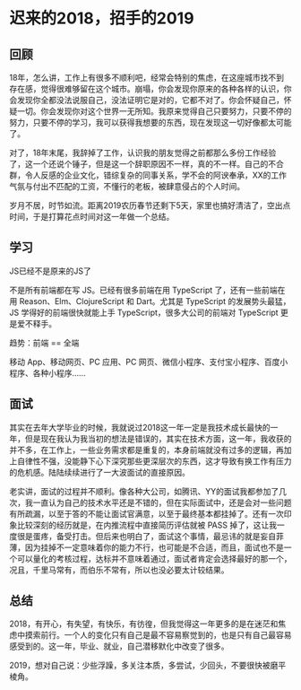 # 迟来的2018，招手的2019

## 回顾

18年，怎么讲，工作上有很多不顺利吧，经常会特别的焦虑，在这座城市找不到存在感，觉得很难够留在这个城市。崩塌，你会发现你原来的各种各样的认识，你会发现你全都没法说服自己，没法证明它是对的，它都不对了。你会怀疑自己，怀疑一切。你会发现你对这个世界一无所知。我原来觉得自己只要努力，只要不停的努力，只要不停的学习，我可以获得我想要的东西，现在发现这一切好像都太可能了。

对了，18年末尾，我辞掉了工作，认识我的朋友觉得之前都那么多份工作经验了，这一个还说个锤子，但是这一个辞职原因不一样，真的不一样。自己的不合群，令人反感的企业文化，错综复杂的同事关系，学不会的阿谀奉承，XX的工作气氛与付出不匹配的工资，不懂行的老板，被肆意侵占的个人时间。

岁月不居，时节如流。距离2019农历春节还剩下5天，家里也搞好清洁了，空出点时间，于是打算花点时间对这一年做一个总结。

## 学习
JS已经不是原来的JS了

不是所有前端都在写 JS。已经有很多前端在用 TypeScript 了，还有一些前端在用 Reason、Elm、ClojureScript 和 Dart。尤其是 TypeScript 的发展势头最猛，JS 学得好的前端很快就能上手 TypeScript，很多大公司的前端对 TypeScript 更是爱不释手。

趋势：前端 == 全端

移动 App、移动网页、PC 应用、PC 网页、微信小程序、支付宝小程序、百度小程序、各种小程序……

## 面试
其实在去年大学毕业的时候，我就说过2018这一年一定是我技术成长最快的一年，但是现在我认为我当初的想法是错误的，其实在技术方面，这一年，我收获的并不多，在工作上，一些业务需求都是重复的，本身前端就没有过多的逻辑，再加上自律性不强，没能静下心下深究那些更深层次的东西，这才导致有换工作有压力的危机感。陆陆续续进行了一大波面试的直接原因。

老实讲，面试的过程并不顺利。像各种大公司，如腾讯、YY的面试我都参加了几次，我一直认为自己的技术水平还是不错的，但在实际面试中，还是会对一些问题有所疏漏，以至于答的不能让面试官满意，以至于最终基本都挂掉了。还有一次印象比较深刻的经历就是，在内推流程中直接简历评估就被 PASS 掉了，这让我一度很是蛋疼，备受打击。但后来也明白了，面试这个事情，最忌讳的就是妄自菲薄，因为挂掉不一定意味着你的能力不行，也可能是不合适，而且，面试也不是一个可以量化的考核过程，达标并不意味着通过，面试者肯定会选择最好的那一个，况且，千里马常有，而伯乐不常有，所以也没必要太计较结果。

## 总结
2018，有开心，有失望，有快乐，有彷徨，但我觉得这一年更多的是在迷茫和焦虑中摸索前行。一个人的变化只有自己是最不容易察觉到的，也是只有自己最容易感受到的。这一年，毕业、就业，自己潜移默化中改变了很多。

2019，想对自己说：少些浮躁，多关注本质，多尝试，少回头，不要很快被磨平棱角。